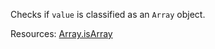 Checks if <code>value</code> is classified as an <code>Array</code> object.
  
Resources: [Array.isArray](https://developer.mozilla.org/docs/Web/JavaScript/Reference/Global_Objects/Array/isArray)
